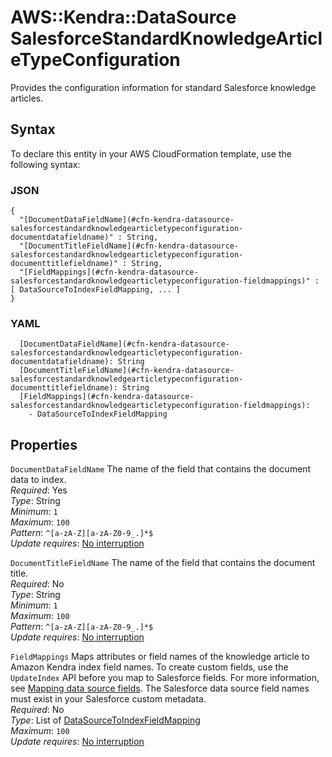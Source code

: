 # AWS::Kendra::DataSource SalesforceStandardKnowledgeArticleTypeConfiguration<a name="aws-properties-kendra-datasource-salesforcestandardknowledgearticletypeconfiguration"></a>

Provides the configuration information for standard Salesforce knowledge articles\.

## Syntax<a name="aws-properties-kendra-datasource-salesforcestandardknowledgearticletypeconfiguration-syntax"></a>

To declare this entity in your AWS CloudFormation template, use the following syntax:

### JSON<a name="aws-properties-kendra-datasource-salesforcestandardknowledgearticletypeconfiguration-syntax.json"></a>

```
{
  "[DocumentDataFieldName](#cfn-kendra-datasource-salesforcestandardknowledgearticletypeconfiguration-documentdatafieldname)" : String,
  "[DocumentTitleFieldName](#cfn-kendra-datasource-salesforcestandardknowledgearticletypeconfiguration-documenttitlefieldname)" : String,
  "[FieldMappings](#cfn-kendra-datasource-salesforcestandardknowledgearticletypeconfiguration-fieldmappings)" : [ DataSourceToIndexFieldMapping, ... ]
}
```

### YAML<a name="aws-properties-kendra-datasource-salesforcestandardknowledgearticletypeconfiguration-syntax.yaml"></a>

```
  [DocumentDataFieldName](#cfn-kendra-datasource-salesforcestandardknowledgearticletypeconfiguration-documentdatafieldname): String
  [DocumentTitleFieldName](#cfn-kendra-datasource-salesforcestandardknowledgearticletypeconfiguration-documenttitlefieldname): String
  [FieldMappings](#cfn-kendra-datasource-salesforcestandardknowledgearticletypeconfiguration-fieldmappings):
    - DataSourceToIndexFieldMapping
```

## Properties<a name="aws-properties-kendra-datasource-salesforcestandardknowledgearticletypeconfiguration-properties"></a>

`DocumentDataFieldName` <a name="cfn-kendra-datasource-salesforcestandardknowledgearticletypeconfiguration-documentdatafieldname"></a>
The name of the field that contains the document data to index\.  
_Required_: Yes  
_Type_: String  
_Minimum_: `1`  
_Maximum_: `100`  
_Pattern_: `^[a-zA-Z][a-zA-Z0-9_.]*$`  
_Update requires_: [No interruption](https://docs.aws.amazon.com/AWSCloudFormation/latest/UserGuide/using-cfn-updating-stacks-update-behaviors.html#update-no-interrupt)

`DocumentTitleFieldName` <a name="cfn-kendra-datasource-salesforcestandardknowledgearticletypeconfiguration-documenttitlefieldname"></a>
The name of the field that contains the document title\.  
_Required_: No  
_Type_: String  
_Minimum_: `1`  
_Maximum_: `100`  
_Pattern_: `^[a-zA-Z][a-zA-Z0-9_.]*$`  
_Update requires_: [No interruption](https://docs.aws.amazon.com/AWSCloudFormation/latest/UserGuide/using-cfn-updating-stacks-update-behaviors.html#update-no-interrupt)

`FieldMappings` <a name="cfn-kendra-datasource-salesforcestandardknowledgearticletypeconfiguration-fieldmappings"></a>
Maps attributes or field names of the knowledge article to Amazon Kendra index field names\. To create custom fields, use the `UpdateIndex` API before you map to Salesforce fields\. For more information, see [Mapping data source fields](https://docs.aws.amazon.com/kendra/latest/dg/field-mapping.html)\. The Salesforce data source field names must exist in your Salesforce custom metadata\.  
_Required_: No  
_Type_: List of [DataSourceToIndexFieldMapping](aws-properties-kendra-datasource-datasourcetoindexfieldmapping.md)  
_Maximum_: `100`  
_Update requires_: [No interruption](https://docs.aws.amazon.com/AWSCloudFormation/latest/UserGuide/using-cfn-updating-stacks-update-behaviors.html#update-no-interrupt)
